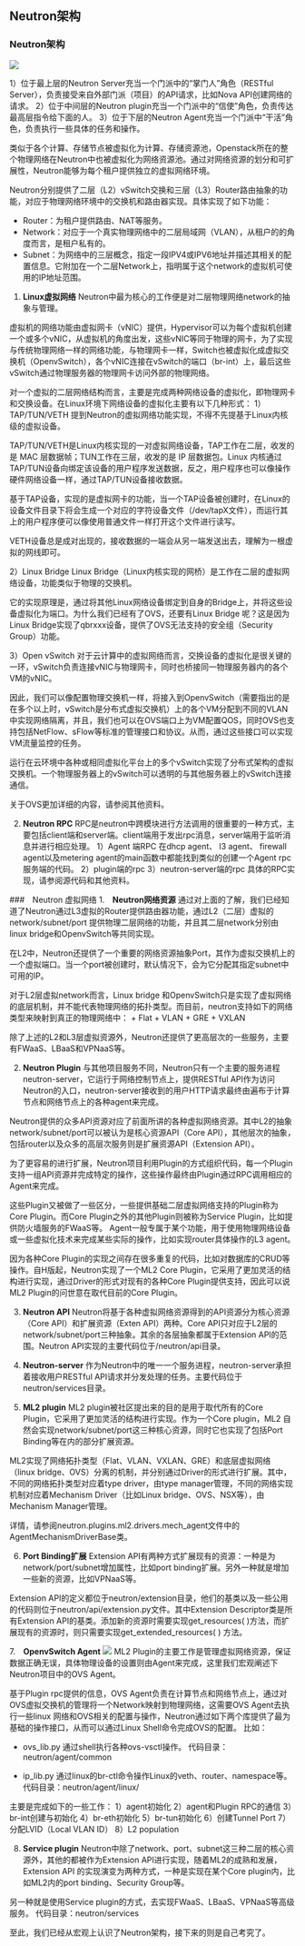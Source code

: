 ## Neutron架构

### Neutron架构
![](images/neutron-architecture.jpg)

1）位于最上层的Neutron Server充当一个门派中的“掌门人”角色（RESTful Server），负责接受来自外部门派（项目）的API请求，比如Nova API创建网络的请求。
2）位于中间层的Neutron plugin充当一个门派中的“信使”角色，负责传达最高层指令给下面的人。
3）位于下层的Neutron Agent充当一个门派中“干活”角色，负责执行一些具体的任务和操作。

类似于各个计算、存储节点被虚拟化为计算、存储资源池，Openstack所在的整个物理网络在Neutron中也被虚拟化为网络资源池。通过对网络资源的划分和可扩展性，Neutron能够为每个租户提供独立的虚拟网络环境。

Neutron分别提供了二层（L2）vSwitch交换和三层（L3）Router路由抽象的功能，对应于物理网络环境中的交换机和路由器实现。具体实现了如下功能：

+ Router：为租户提供路由、NAT等服务。
+ Network：对应于一个真实物理网络中的二层局域网（VLAN），从租户的的角度而言，是租户私有的。
+ Subnet：为网络中的三层概念，指定一段IPV4或IPV6地址并描述其相关的配置信息。它附加在一个二层Network上，指明属于这个network的虚拟机可使用的IP地址范围。

1. **Linux虚拟网络**
Neutron中最为核心的工作便是对二层物理网络network的抽象与管理。

虚拟机的网络功能由虚拟网卡（vNIC）提供，Hypervisor可以为每个虚拟机创建一个或多个vNIC，从虚拟机的角度出发，这些vNIC等同于物理的网卡，为了实现与传统物理网络一样的网络功能，与物理网卡一样，Switch也被虚拟化成虚拟交换机（OpenvSwitch），各个vNIC连接在vSwitch的端口（br-int）上，最后这些vSwitch通过物理服务器的物理网卡访问外部的物理网络。

对一个虚拟的二层网络结构而言，主要是完成两种网络设备的虚拟化，即物理网卡和交换设备。在Linux环境下网络设备的虚拟化主要有以下几种形式：
1）TAP/TUN/VETH
提到Neutron的虚拟网络功能实现，不得不先提基于Linux内核级的虚拟设备。

TAP/TUN/VETH是Linux内核实现的一对虚拟网络设备，TAP工作在二层，收发的是 MAC 层数据帧；TUN工作在三层，收发的是 IP 层数据包。Linux 内核通过TAP/TUN设备向绑定该设备的用户程序发送数据，反之，用户程序也可以像操作硬件网络设备一样，通过TAP/TUN设备接收数据。

基于TAP设备，实现的是虚拟网卡的功能，当一个TAP设备被创建时，在Linux的设备文件目录下将会生成一个对应的字符设备文件（/dev/tapX文件），而运行其上的用户程序便可以像使用普通文件一样打开这个文件进行读写。

VETH设备总是成对出现的，接收数据的一端会从另一端发送出去，理解为一根虚拟的网线即可。

2）Linux Bridge
Linux Bridge（Linux内核实现的网桥）是工作在二层的虚拟网络设备，功能类似于物理的交换机。

它的实现原理是，通过将其他Linux网络设备绑定到自身的Bridge上，并将这些设备虚拟化为端口。为什么我们已经有了OVS，还要有Linux Bridge 呢？这是因为Linux Bridge实现了qbrxxx设备，提供了OVS无法支持的安全组（Security Group）功能。

3）Open vSwitch
对于云计算中的虚拟网络而言，交换设备的虚拟化是很关键的一环，vSwitch负责连接vNIC与物理网卡，同时也桥接同一物理服务器内的各个VM的vNIC。

因此，我们可以像配置物理交换机一样，将接入到OpenvSwitch（需要指出的是在多个以上时，vSwitch是分布式虚拟交换机）上的各个VM分配到不同的VLAN中实现网络隔离，并且，我们也可以在OVS端口上为VM配置QOS，同时OVS也支持包括NetFlow、sFlow等标准的管理接口和协议。从而，通过这些接口可以实现VM流量监控的任务。

运行在云环境中各种或相同虚拟化平台上的多个vSwitch实现了分布式架构的虚拟交换机。一个物理服务器上的vSwitch可以透明的与其他服务器上的vSwitch连接通信。

关于OVS更加详细的内容，请参阅其他资料。

2. **Neutron RPC**
RPC是neutron中跨模块进行方法调用的很重要的一种方式，主要包括client端和server端。client端用于发出rpc消息，server端用于监听消息并进行相应处理。
1）Agent 端RPC
在dhcp agent、 l3 agent、 firewall agent以及metering agent的main函数中都能找到类似的创建一个Agent rpc服务端的代码。
2）plugin端的rpc
3）neutron-server端的rpc
具体的RPC实现，请参阅源代码和其他资料。


###　Neutron 虚拟网络
1.　**Neutron网络资源**
通过对上面的了解，我们已经知道了Neutron通过L3虚拟的Router提供路由器功能，通过L2（二层）虚拟的network/subnet/port 提供物理二层网络的功能，并且其二层network分别由linux bridge和OpenvSwitch等共同实现。

在L2中，Neutron还提供了一个重要的网络资源抽象Port，其作为虚拟交换机上的一个虚拟端口。当一个port被创建时，默认情况下，会为它分配其指定subnet中可用的IP。

对于L2层虚拟network而言，Linux bridge 和OpenvSwitch只是实现了虚拟网络的底层机制，并不能代表物理网络的拓扑类型。而目前，neutron支持如下的网络类型来映射到真正的物理网络中：
    + Flat
    + VLAN
    + GRE
    + VXLAN

除了上述的L2和L3层虚拟资源外，Neutron还提供了更高层次的一些服务，主要有FWaaS、LBaaS和VPNaaS等。

2. **Neutron Plugin**
与其他项目服务不同，Neutron只有一个主要的服务进程neutron-server，它运行于网络控制节点上，提供RESTful API作为访问Neutron的入口，neutron-server接收到的用户HTTP请求最终由遍布于计算节点和网络节点上的各种agent来完成。

Neutron提供的众多API资源对应了前面所讲的各种虚拟网络资源。其中L2的抽象network/subnet/port可以被认为是核心资源API（Core API），其他层次的抽象，包括router以及众多的高层次服务则是扩展资源API（Extension API）。

为了更容易的进行扩展，Neutron项目利用Plugin的方式组织代码，每一个Plugin支持一组API资源并完成特定的操作，这些操作最终由Plugin通过RPC调用相应的Agent来完成。

这些Plugin又被做了一些区分，一些提供基础二层虚拟网络支持的Plugin称为Core Plugin。而Core Plugin之外的其他Plugin则被称为Service Plugin，比如提供防火墙服务的FWaaS等。
Agent一般专属于某个功能，用于使用物理网络设备或一些虚拟化技术来完成某些实际的操作，比如实现router具体操作的L3 agent。

因为各种Core Plugin的实现之间存在很多重复的代码，比如对数据库的CRUD等操作。自H版起，Neutron实现了一个ML2 Core Plugin，它采用了更加灵活的结构进行实现，通过Driver的形式对现有的各种Core Plugin提供支持，因此可以说ML2 Plugin的问世意在取代目前的Core Plugin。

3. **Neutron API**
Neutron将基于各种虚拟网络资源得到的API资源分为核心资源（Core API）和扩展资源（Exten API）两种。Core API只对应于L2层的network/subnet/port三种抽象。其余的各层抽象都属于Extension API的范围。Neutron API实现的主要代码位于/neutron/api目录。

4. **Neutron-server**
作为Neutron中的唯一一个服务进程，neutron-server承担着接收用户RESTful API请求并分发处理的任务。主要代码位于neutron/services目录。

5. **ML2 plugin**
ML2 plugin被社区提出来的目的是用于取代所有的Core Plugin，它采用了更加灵活的结构进行实现。作为一个Core plugin，ML2 自然会实现network/subnet/port这三种核心资源，同时它也实现了包括Port Binding等在内的部分扩展资源。

ML2实现了网络拓扑类型（Flat、VLAN、VXLAN、GRE）和底层虚拟网络（linux bridge、OVS）分离的机制，并分别通过Driver的形式进行扩展。其中，不同的网络拓扑类型对应着type driver，由type manager管理，不同的网络实现机制对应着Mechanism Driver（比如Linux bridge、OVS、NSX等），由Mechanism Manager管理。

详情，请参阅neutron.plugins.ml2.drivers.mech_agent文件中的AgentMechanismDriverBase类。

6. **Port Binding扩展**
Extension API有两种方式扩展现有的资源：一种是为network/port/subnet增加属性，比如port binding扩展。另外一种就是增加一些新的资源，比如VPNaaS等。

Extension API的定义都位于neutron/extension目录，他们的基类以及一些公用的代码则位于neutron/api/extension.py文件。其中Extension Descriptor类是所有Extension API的基类。添加新的资源时需要实现get_resources( )方法，而扩展现有的资源时，则只需要实现get_extended_resources( ) 方法。

7.　**OpenvSwitch Agent**
![](images/neutron-ovsagent.jpg)
ML2 Plugin的主要工作是管理虚拟网络资源，保证数据正确无误，具体物理设备的设置则由Agent来完成，这里我们宏观阐述下Neutron项目中的OVS Agent。

基于Plugin rpc提供的信息，OVS Agent负责在计算节点和网络节点上，通过对OVS虚拟交换机的管理将一个Network映射到物理网络，这需要OVS Agent去执行一些linux 网络和OVS相关的配置与操作，Neutron通过如下两个库提供了最为基础的操作接口，从而可以通过Linux Shell命令完成OVS的配置。
比如：

+ ovs_lib.py
通过shell执行各种ovs-vsctl操作。
代码目录：neutron/agent/common

+ ip_lib.py
通过linux的br-ctl命令操作Linux的veth、router、namespace等。
代码目录：neutron/agent/linux/

主要是完成如下的一些工作：
1）agent初始化
2）agent和Plugin RPC的通信
3）br-int创建与初始化
4）br-eth初始化
5）br-tun初始化
6）创建Tunnel Port
7）分配LVID（Local VLAN ID）
8）L2 population

8. **Service plugin**
Neutron中除了network、port、subnet这三种二层的核心资源外，其他的都被作为Extension API进行实现，随着ML2的成熟和发展，Extension API 的实现演变为两种方式，一种是实现在某个Core plugin内，比如ML2内的port binding、Security Group等。

另一种就是使用Service plugin的方式，去实现FWaaS、LBaaS、VPNaaS等高级服务。
代码目录：neutron/services

至此，我们已经从宏观上认识了Neutron架构，接下来的则是自己考究了。